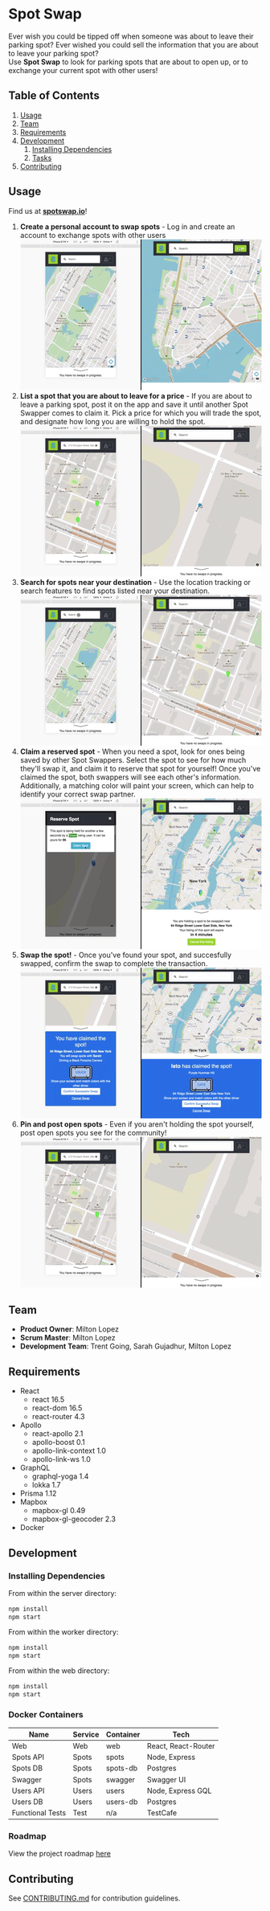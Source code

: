 # Spot Swap
Ever wish you could be tipped off when someone was about to leave their parking spot?  Ever wished you could sell the information that you are about to leave your parking spot?   
Use **Spot Swap** to look for parking spots that are about to open up, or to exchange your current spot with other users!

## Table of Contents

1. [Usage](#Usage)
1. [Team](#team)
1. [Requirements](#requirements)
1. [Development](#development)
    1. [Installing Dependencies](#installing-dependencies)
    1. [Tasks](#tasks)
1. [Contributing](#contributing)

## Usage
Find us at **[spotswap.io](http://www.spotswap.io)**!

1. **Create a personal account to swap spots** - Log in and create an account to exchange spots with other users  
![](demo/login.gif)
1. **List a spot that you are about to leave for a price** - If you are about to leave a parking spot, post it on the app and save it until another Spot Swapper comes to claim it.  Pick a price for which you will trade the spot, and designate how long you are willing to hold the spot.  
![](demo/addReserved.gif)
1. **Search for spots near your destination** - Use the location tracking or search features to find spots listed near your destination.  
![](demo/search.gif)
1. **Claim a reserved spot** - When you need a spot, look for ones being saved by other Spot Swappers.  Select the spot to see for how much they'll swap it, and claim it to reserve that spot for yourself!  Once you've claimed the spot, both swappers will see each other's information.  Additionally, a matching color will paint your screen, which can help to identify your correct swap partner.  
![](demo/claimSpot.gif)
1. **Swap the spot!** - Once you've found your spot, and succesfully swapped, confirm the swap to complete the transaction.  
![](demo/successfulClaim.gif)
1. **Pin and post open spots** - Even if you aren't holding the spot yourself, post open spots you see for the community!  
![](demo/addSpotted.gif)


## Team
  - __Product Owner__: Milton Lopez
  - __Scrum Master__: Milton Lopez
  - __Development Team__: Trent Going, Sarah Gujadhur, Milton Lopez

## Requirements

- React 
    - react 16.5
    - react-dom 16.5
    - react-router 4.3
- Apollo
    - react-apollo 2.1
    - apollo-boost 0.1
    - apollo-link-context 1.0
    - apollo-link-ws 1.0
- GraphQL 
    - graphql-yoga 1.4
    - lokka 1.7
- Prisma 1.12
- Mapbox
    - mapbox-gl 0.49
    - mapbox-gl-geocoder 2.3
- Docker

## Development

### Installing Dependencies

From within the server directory:

```
npm install
npm start

```

From within the worker directory:

```
npm install
npm start

```

From within the web directory:

```
npm install
npm start

```
### Docker Containers
| Name             | Service | Container | Tech                 |
|------------------|---------|-----------|----------------------|
| Web              | Web     | web       | React, React-Router  |
| Spots API        | Spots   | spots     | Node, Express        |
| Spots DB         | Spots   | spots-db  | Postgres             |
| Swagger          | Spots   | swagger   | Swagger UI           |
| Users API        | Users   | users     | Node, Express GQL    |
| Users DB         | Users   | users-db  | Postgres             |
| Functional Tests | Test    | n/a       | TestCafe             |

### Roadmap

View the project roadmap [here](https://waffle.io/spot-swap/spot-app)


## Contributing

See [CONTRIBUTING.md](CONTRIBUTING.md) for contribution guidelines.